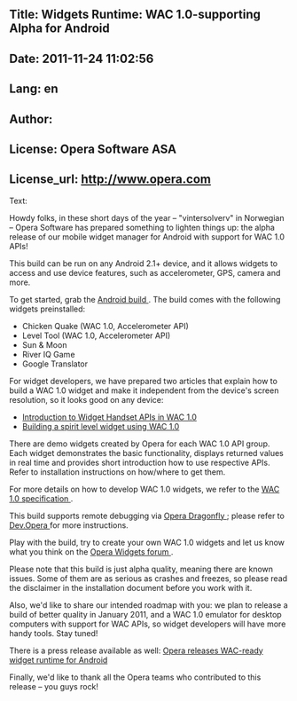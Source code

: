Title: Widgets Runtime: WAC 1.0-supporting Alpha for Android
----
Date: 2011-11-24 11:02:56
----
Lang: en
----
Author: 
----
License: Opera Software ASA
----
License_url: http://www.opera.com
----
Text:

<p>
 Howdy folks, in these short days of the year – &quot;vintersolverv&quot; in Norwegian – Opera Software has prepared something to lighten things up: the alpha release of our mobile widget manager for Android with support for WAC 1.0 APIs!
</p>
<p>
 This build can be run on any Android 2.1+ device, and it allows widgets to access and use device features, such as accelerometer, GPS, camera and more.
</p>
<p>
 To get started, grab the
 <a href="http://www.opera.com/download/get.pl?sub=++++&amp;amp;id=33389&amp;amp;location=270&amp;amp;nothanks=yes">
  Android build
 </a>
 . The build comes with the following widgets preinstalled:
</p>
<ul>
 <li>
  Chicken Quake (WAC 1.0, Accelerometer API)
 </li>
 <li>
  Level Tool (WAC 1.0, Accelerometer API)
 </li>
 <li>
  Sun &amp; Moon
 </li>
 <li>
  River IQ Game
 </li>
 <li>
  Google Translator
 </li>
</ul>
<p>
 For widget developers, we have prepared two articles that explain how to build a WAC 1.0 widget and make it independent from the device&#39;s screen resolution, so it looks good on any device:
</p>
<ul>
 <li>
  <a href="http://dev.opera.com/articles/view/widget-handset-apis-wac">
   Introduction to Widget Handset APIs in WAC 1.0
  </a>
 </li>
 <li>
  <a href="http://dev.opera.com/articles/view/building-a-widget-with-wac/">
   Building a spirit level widget using WAC 1.0
  </a>
 </li>
</ul>
<p>
 There are demo widgets created by Opera for each WAC 1.0 API group. Each widget demonstrates the basic functionality, displays returned values in real time and provides short introduction how to use respective APIs. Refer to installation instructions on how/where to get them.
</p>
<p>
 For more details on how to develop WAC 1.0 widgets, we refer to the
 <a href="http://www.wacapps.net/">
  WAC 1.0 specification
 </a>
 .
</p>
<p>
 This build supports remote debugging via
 <a href="http://www.opera.com/dragonfly/">
  Opera Dragonfly
 </a>
 ; please refer to
 <a href="http://dev.opera.com/articles/view/remote-debugging-of-widgets-on-mobile-devices/">
  Dev.Opera
 </a>
 for more instructions.
</p>
<p>
 Play with the build, try to create your own WAC 1.0 widgets and let us know what you think on the
 <a href="http://my.opera.com/community/forums/forum.dml?id=1296">
  Opera Widgets forum
 </a>
 .
</p>
<p>
 Please note that this build is just alpha quality, meaning there are known issues. Some of them are as serious as crashes and freezes, so please read the disclaimer in the installation document before you work with it.
</p>
<p>
 Also, we&#39;d like to share our intended roadmap with you: we plan to release a build of better quality in January 2011, and a WAC 1.0 emulator for desktop computers with support for WAC APIs, so widget developers will have more handy tools. Stay tuned!
</p>
<p>
 There is a press release available as well:
 <a href="http://www.opera.com/press/releases/2010/12/22/">
  Opera releases WAC-ready widget runtime for Android
 </a>
</p>
<p>
 Finally, we&#39;d like to thank all the Opera teams who contributed to this release – you guys rock!
</p>

